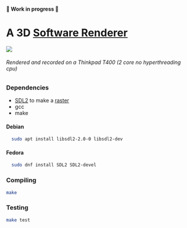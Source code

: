 #### 🚧 Work in progress 🚧
# A 3D [Software Renderer](https://en.wikipedia.org/wiki/Software_rendering)
<img src='./preview.gif'>

###### Rendered and recorded on a Thinkpad T400 (2 core no hyperthreading cpu)

### Dependencies

- [SDL2](http://libsdl.org) to make a [raster](https://en.wikipedia.org/wiki/Raster_graphics)
- gcc
- make

#### Debian

```bash
  sudo apt install libsdl2-2.0-0 libsdl2-dev
```

#### Fedora
```bash
  sudo dnf install SDL2 SDL2-devel
```
### Compiling

```bash
make
```
### Testing

```bash
make test
```
